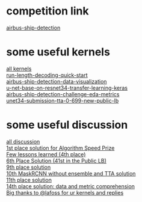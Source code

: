 # competition link
[airbus-ship-detection][1]

# some useful kernels
[all kernels][10]  
[run-length-decoding-quick-start][2]  
[airbus-ship-detection-data-visualization][3]  
[u-net-base-on-resnet34-transfer-learning-keras][4]  
[airbus-ship-detection-challenge-eda-metrics][5]  
[unet34-submission-tta-0-699-new-public-lb][15]  

# some useful discussion
[all discussion][11]  
[1st place solution for Algorithm Speed Prize][6]  
[Few lessons learned (4th place)][8]  
[6th Place Solution (41st in the Public LB)][7]  
[9th place solution][14]  
[10th MaskRCNN without ensemble and TTA solution][13]  
[11th place solution][12]  
[14th place solution: data and metric comprehension][9]  
[Big thanks to @lafoss for ur kernels and replies][16]  


[1]: https://www.kaggle.com/c/airbus-ship-detection/ "airbus-ship-detection"
[2]: https://www.kaggle.com/inversion/run-length-decoding-quick-start "run-length-decoding-quick-start"
[3]: https://www.kaggle.com/meaninglesslives/airbus-ship-detection-data-visualization "airbus-ship-detection-data-visualization"
[4]: https://www.kaggle.com/super13579/u-net-base-on-resnet34-transfer-learning-keras "u-net-base-on-resnet34-transfer-learning-keras"
[5]: https://www.kaggle.com/sgalwan/airbus-ship-detection-challenge-eda-metrics "airbus-ship-detection-challenge-eda-metrics"
[6]: https://www.kaggle.com/c/airbus-ship-detection/discussion/74443 "1st place solution for Algorithm Speed Prize"
[7]: https://www.kaggle.com/c/airbus-ship-detection/discussion/71782 "6th Place Solution (41st in the Public LB)"
[8]: https://www.kaggle.com/c/airbus-ship-detection/discussion/71667 "Few lessons learned (4th place)"
[9]: https://www.kaggle.com/c/airbus-ship-detection/discussion/71664 "14th place solution: data and metric comprehension"
[10]: https://www.kaggle.com/c/airbus-ship-detection/kernels "all kernels"
[11]: https://www.kaggle.com/c/airbus-ship-detection/discussion "all discussion"
[12]: https://www.kaggle.com/c/airbus-ship-detection/discussion/71659 "11th place solution"
[13]: https://www.kaggle.com/c/airbus-ship-detection/discussion/71607 "10th MaskRCNN without ensemble and TTA solution"
[14]: https://www.kaggle.com/c/airbus-ship-detection/discussion/71595 "9th place solution"
[15]: https://www.kaggle.com/iafoss/unet34-submission-tta-0-699-new-public-lb "unet34-submission-tta-0-699-new-public-lb"
[16]: https://www.kaggle.com/c/airbus-ship-detection/discussion/71592 "Big thanks to @lafoss for ur kernels and replies"

